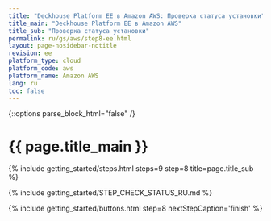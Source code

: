 ```yaml
---
title: "Deckhouse Platform EE в Amazon AWS: Проверка статуса установки"
title_main: "Deckhouse Platform EE в Amazon AWS"
title_sub: "Проверка статуса установки"
permalink: ru/gs/aws/step8-ee.html
layout: page-nosidebar-notitle
revision: ee
platform_type: cloud
platform_code: aws
platform_name: Amazon AWS
lang: ru
toc: false
---
```


<link rel="stylesheet" type="text/css" href='{{ assets["getting-started.css"].digest_path }}' />

{::options parse_block_html="false" /}

<h1 class="docs__title">{{ page.title_main }}</h1>
{% include getting_started/steps.html steps=9 step=8 title=page.title_sub %}

{% include getting_started/STEP_CHECK_STATUS_RU.md %}

{% include getting_started/buttons.html step=8 nextStepCaption='finish' %}

